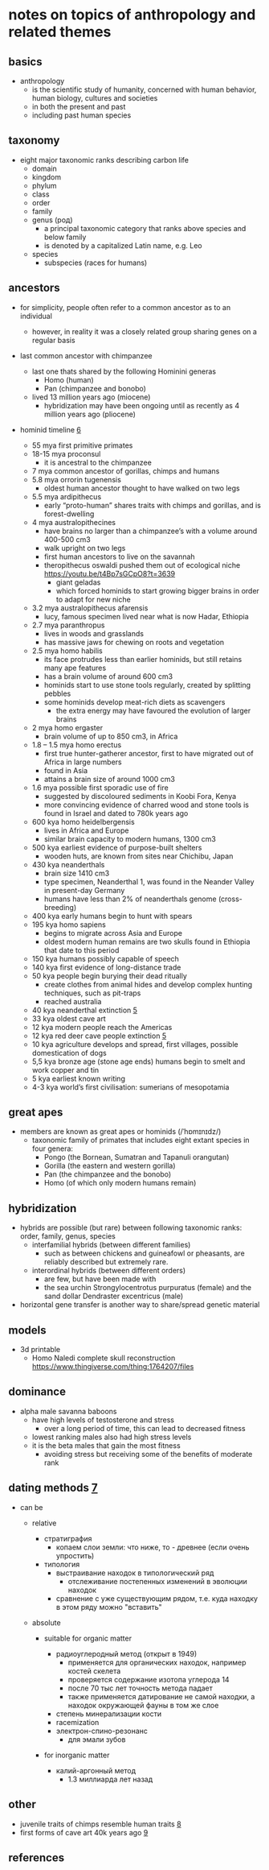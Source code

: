 # notes on topics of anthropology and related themes


## basics

- anthropology 
  - is the scientific study of humanity, concerned with human behavior, human biology, cultures and societies
  - in both the present and past
  - including past human species


## taxonomy

- eight major taxonomic ranks describing carbon life
  - domain
  - kingdom
  - phylum
  - class
  - order
  - family
  - genus (род)
    - a principal taxonomic category that ranks above species and below family
    - is denoted by a capitalized Latin name, e.g. Leo
  - species
    - subspecies (races for humans)


## ancestors

- for simplicity, people often refer to a common ancestor as to an individual
  - however, in reality it was a closely related group sharing genes on a regular basis

- last common ancestor with chimpanzee
  - last one thats shared by the following Hominini generas
    - Homo (human)
    - Pan (chimpanzee and bonobo)
  - lived 13 million years ago (miocene)
    - hybridization may have been ongoing until as recently as 4 million years ago (pliocene)


- hominid timeline [6]
  - 55 mya first primitive primates
  - 18-15 mya proconsul
    - it is ancestral to the chimpanzee
  - 7 mya common ancestor of gorillas, chimps and humans
  - 5.8 mya orrorin tugenensis
    - oldest human ancestor thought to have walked on two legs
  - 5.5 mya ardipithecus
    - early “proto-human” shares traits with chimps and gorillas, and is forest-dwelling
  - 4 mya australopithecines
    - have brains no larger than a chimpanzee’s with a volume around 400-500 cm3
    - walk upright on two legs
    - first human ancestors to live on the savannah
    - theropithecus oswaldi pushed them out of ecological niche https://youtu.be/t4Bp7sGCpO8?t=3639
      - giant geladas
      - which forced hominids to start growing bigger brains in order to adapt for new niche
  - 3.2 mya australopithecus afarensis
    - lucy, famous specimen lived near what is now Hadar, Ethiopia
  - 2.7 mya paranthropus
    - lives in woods and grasslands
    - has massive jaws for chewing on roots and vegetation
  - 2.5 mya homo habilis
    - its face protrudes less than earlier hominids, but still retains many ape features
    - has a brain volume of around 600 cm3
    - hominids start to use stone tools regularly, created by splitting pebbles
    - some hominids develop meat-rich diets as scavengers
      - the extra energy may have favoured the evolution of larger brains
  - 2 mya homo ergaster
    - brain volume of up to 850 cm3, in Africa
  - 1.8 – 1.5 mya homo erectus
    - first true hunter-gatherer ancestor, first to have migrated out of Africa in large numbers
    - found in Asia
    - attains a brain size of around 1000 cm3
  - 1.6 mya possible first sporadic use of fire 
    - suggested by discoloured sediments in Koobi Fora, Kenya
    - more convincing evidence of charred wood and stone tools is found in Israel and dated to 780k years ago
  - 600 kya homo heidelbergensis
    - lives in Africa and Europe
    - similar brain capacity to modern humans, 1300 cm3
  - 500 kya earliest evidence of purpose-built shelters 
    - wooden huts, are known from sites near Chichibu, Japan
  - 430 kya neanderthals
    - brain size 1410 cm3
    - type specimen, Neanderthal 1, was found in the Neander Valley in present-day Germany
    - humans have less than 2% of neanderthals genome (cross-breeding)
  - 400 kya early humans begin to hunt with spears
  - 195 kya homo sapiens 
    - begins to migrate across Asia and Europe
    - oldest modern human remains are two skulls found in Ethiopia that date to this period
  - 150 kya humans possibly capable of speech
  - 140 kya first evidence of long-distance trade
  - 50 kya people begin burying their dead ritually
    - create clothes from animal hides and develop complex hunting techniques, such as pit-traps
    - reached australia
  - 40 kya neanderthal extinction [5]
  - 33 kya oldest cave art
  - 12 kya modern people reach the Americas
  - 12 kya red deer cave people extinction [5]
  - 10 kya agriculture develops and spread, first villages, possible domestication of dogs
  - 5,5 kya bronze age (stone age ends) humans begin to smelt and work copper and tin
  - 5 kya earliest known writing
  - 4-3 kya world’s first civilisation: sumerians of mesopotamia


## great apes

- members are known as great apes or hominids (/ˈhɒmɪnɪdz/)
  - taxonomic family of primates that includes eight extant species in four genera: 
    - Pongo (the Bornean, Sumatran and Tapanuli orangutan)
    - Gorilla (the eastern and western gorilla)
    - Pan (the chimpanzee and the bonobo)
    - Homo (of which only modern humans remain)


## hybridization

- hybrids are possible (but rare) between following taxonomic ranks: order, family, genus, species
  - interfamilial hybrids (between different families)
    - such as between chickens and guineafowl or pheasants, are reliably described but extremely rare.
  - interordinal hybrids (between different orders)
    -  are few, but have been made with 
      - the sea urchin Strongylocentrotus purpuratus (female) and the sand dollar Dendraster excentricus (male)
- horizontal gene transfer is another way to share/spread genetic material 


## models

- 3d printable
  - Homo Naledi complete skull reconstruction https://www.thingiverse.com/thing:1764207/files


## dominance

- alpha male savanna baboons 
  - have high levels of testosterone and stress
    - over a long period of time, this can lead to decreased fitness
  - lowest ranking males also had high stress levels
  - it is the beta males that gain the most fitness
    - avoiding stress but receiving some of the benefits of moderate rank


## dating methods [7]

- can be
  - relative
    - стратиграфия
      - копаем слои земли: что ниже, то - древнее (если очень упростить)
    - типология
      - выстраивание находок в типологический ряд
        - отслеживание постепенных изменений в эволюции находок
      - сравнение с уже существующим рядом, т.е. куда находку в этом ряду можно "вставить"

  - absolute
    - suitable for organic matter
      - радиоуглеродный метод (открыт в 1949)
        - применяется для органических находок, например костей скелета
        - проверяется содержание изотопа углерода 14
        - после 70 тыс лет точность метода падает
        - также применяется датирование не самой находки, а находок окружающей фауны в том же слое
      - степень минерализации кости
      - racemization
      - электрон-спино-резонанс
        - для эмали зубов
    
    - for inorganic matter
      - калий-аргонный метод
        - 1.3 миллиарда лет назад
 

## other

- juvenile traits of chimps resemble human traits [8]
- first forms of cave art 40k years ago [9]


## references

[1]: https://en.wikipedia.org/wiki/Hybrid_(biology)
[2]: https://www.youtube.com/watch?v=T32AfUd0_o4 "Дробышевский Ст. Социальные Структуры Приматов и Древних Людей"  
[3]: https://en.wikipedia.org/wiki/Chimpanzee–human_last_common_ancestor
[4]: https://en.wikipedia.org/wiki/Genus
[5]: https://en.wikipedia.org/wiki/Homo
[6]: https://www.newscientist.com/article/dn9989-timeline-human-evolution/
[7]: https://www.youtube.com/watch?v=bxtoU_-WwS4
[8]: https://youtu.be/Ajh1y5a2l3M?t=3138
[9]: https://youtu.be/4z_zvi9nr98?t=3315